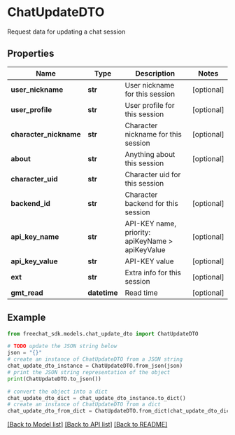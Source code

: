 # ChatUpdateDTO

Request data for updating a chat session

## Properties

Name | Type | Description | Notes
------------ | ------------- | ------------- | -------------
**user_nickname** | **str** | User nickname for this session | [optional] 
**user_profile** | **str** | User profile for this session | [optional] 
**character_nickname** | **str** | Character nickname for this session | [optional] 
**about** | **str** | Anything about this session | [optional] 
**character_uid** | **str** | Character uid for this session | 
**backend_id** | **str** | Character backend for this session | [optional] 
**api_key_name** | **str** | API-KEY name, priority: apiKeyName &gt; apiKeyValue | [optional] 
**api_key_value** | **str** | API-KEY value | [optional] 
**ext** | **str** | Extra info for this session | [optional] 
**gmt_read** | **datetime** | Read time | [optional] 

## Example

```python
from freechat_sdk.models.chat_update_dto import ChatUpdateDTO

# TODO update the JSON string below
json = "{}"
# create an instance of ChatUpdateDTO from a JSON string
chat_update_dto_instance = ChatUpdateDTO.from_json(json)
# print the JSON string representation of the object
print(ChatUpdateDTO.to_json())

# convert the object into a dict
chat_update_dto_dict = chat_update_dto_instance.to_dict()
# create an instance of ChatUpdateDTO from a dict
chat_update_dto_from_dict = ChatUpdateDTO.from_dict(chat_update_dto_dict)
```
[[Back to Model list]](../README.md#documentation-for-models) [[Back to API list]](../README.md#documentation-for-api-endpoints) [[Back to README]](../README.md)



